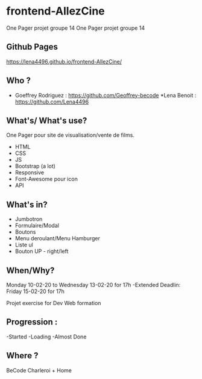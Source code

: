 # frontend-AllezCine

One Pager projet groupe 14	One Pager projet groupe 14

## Github Pages

https://lena4496.github.io/frontend-AllezCine/

## Who ?

* Goeffrey Rodriguez : https://github.com/Geoffrey-becode
*Lena Benoit : https://github.com/Lena4496

## What's/ What's use?

One Pager pour site de visualisation/vente de films.
- HTML
- CSS
- JS
- Bootstrap (a lot)
- Responsive
- Font-Awesome pour icon
- API

## What's in?

- Jumbotron
- Formulaire/Modal
- Boutons
- Menu deroulant/Menu Hamburger
- Liste ul
- Bouton UP - right/left

## When/Why?

Monday 10-02-20 to Wednesday 13-02-20 for 17h
-Extended Deadlin: Friday 15-02-20 for 17h 

Projet exercise for Dev Web formation

## Progression : 

-Started
-Loading
-Almost Done

## Where ?

BeCode Charleroi + Home
